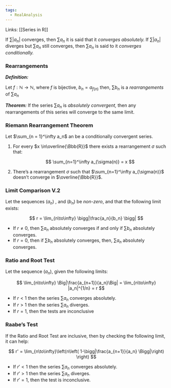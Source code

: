 ```yaml
---
tags:
  - RealAnalysis
---
```

Links: [[Series in R]]

If $\sum |a_n|$ converges, then $\sum a_n$ it is said that it _converges absolutely._ If $\sum |a_n|$ diverges but $\sum a_n$ still converges, then $\sum a_n$ is said to it _converges conditionally._

### Rearrangements

_**Definition:**_

Let $f: \mathbb{N}\to\mathbb{N}$, where $f$ is bijective, $b_n = a_{f(n)}$ then, $\sum b_n$ is a _rearrangements_ of $\sum a_n$

_**Theorem:**_ If the series $\sum a_n$ is _absolutely convergent,_ then any rearrangements of this series will converge to the same limit.

### Riemann Rearrangement Theorem
Let $\sum_{n = 1}^\infty a_n$ an be a conditionally convergent series.
1. For every $x \in\overline{\Bbb{R}}$ there exists a rearrangement $\sigma$ such that:
    
    $$ \sum_{n=1}^\infty a_{\sigma(n)} = x $$
    
2. There’s a rearrangement $\sigma$ such that $\sum_{n=1}^\infty a_{\sigma(n)}$ doesn’t converge in $\overline{\Bbb{R}}$.

### Limit Comparison V.2

Let the sequences $(a_n)$ , and $(b_n)$ be _non-zero_, and that the following limit exists:

$$ r = \lim_{n\to\infty} \bigg|\frac{a_n}{b_n} \bigg| $$

- If $r \neq 0$, then $\sum a_n$ absolutely converges if and only if $\sum b_n$ absolutely converges.
- If $r = 0$, then if $\sum b_n$ absolutely converges, then, $\sum a_n$ absolutely converges.

### Ratio and Root Test

Let the sequence $(a_n)$, given the following limits:

$$ \lim_{n\to\infty} \Big|\frac{a_{n+1}}{a_n}\Big| = \lim_{n\to\infty} |a_n|^{1/n} = r $$

- If $r < 1$ then the series $\sum a_n$ converges absolutely.
- If $r> 1$ then the series $\sum a_n$ diverges.
- If $r =1$, then the tests are inconclusive

### Raabe’s Test

If the Ratio and Root Test are inclusive, then by checking the following limit, it can help:

$$ r' = \lim_{n\to\infty}\left(n\left( 1-\bigg|\frac{a_{n+1}}{a_n} \Bigg|\right) \right) $$

- If $r' < 1$ then the series $\sum a_n$ converges absolutely.
- If $r'> 1$ then the series $\sum a_n$ diverges.
- If $r' =1$, then the test is inconclusive.
